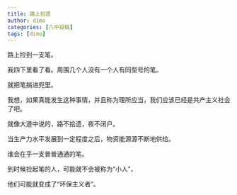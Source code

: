 ```yaml
---
title: 路上拾遗
author: dimo
categories: [八中投稿]
tags: [dimo]
---
```


路上捡到一支笔。

我四下里看了看。周围几个人没有一个人有同型号的笔。

就把笔揣进兜里。

我想，如果真能发生这种事情，并且称为理所应当，我们应该已经是共产主义社会了吧。

就像大道中说的，路不拾遗，夜不闭户。

当生产力水平发展到一定程度之后，物资能源源不断地供给。

谁会在乎一支普普通通的笔。

到时候捡起笔的人，可能就不会被称为“小人”，

他们可能就变成了“环保主义者”。